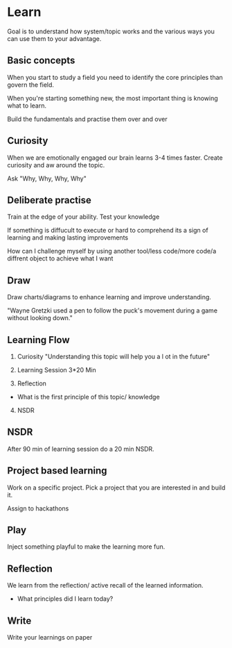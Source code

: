 # Learn
Goal is to understand how system/topic works and the various ways you can use them to your advantage.

## Basic concepts
When you start to study a field you need to identify the core principles than govern the field.

When you're starting something new, the most important thing is knowing what to learn.

Build the fundamentals and practise them over and over

## Curiosity
When we are emotionally engaged our brain learns 3-4 times faster. 
Create curiosity and aw around the topic.

Ask "Why, Why, Why, Why"

## Deliberate practise
Train at the edge of your ability.
Test your knowledge

If something is diffucult to execute or hard to comprehend its a sign of learning and making lasting improvements

How can I challenge myself by using another tool/less code/more code/a diffrent object to achieve what I want

## Draw
Draw charts/diagrams to enhance learning and improve understanding.

"Wayne Gretzki used a pen to follow the puck's movement during a game without looking down."

## Learning Flow
1. Curiosity
"Understanding this topic  will help you a l ot in the future" 
2. Learning Session
3*20 Min

3. Reflection
- What is the first principle of this topic/ knowledge
4. NSDR

## NSDR
After 90 min of learning session do a 20 min NSDR.

## Project based learning
Work on a specific project. Pick a project that you are interested in and build it.

Assign to hackathons

## Play
Inject something playful to make the learning more fun.

## Reflection
We learn from the reflection/ active recall of the learned information.

- What principles did I learn today?


## Write
Write your learnings on paper